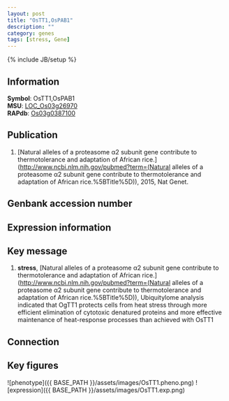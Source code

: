 ```yaml
---
layout: post
title: "OsTT1,OsPAB1"
description: ""
category: genes
tags: [stress, Gene]
---
```

{% include JB/setup %}

## Information
__Symbol__: OsTT1,OsPAB1  
__MSU__: [LOC_Os03g26970](http://rice.plantbiology.msu.edu/cgi-bin/ORF_infopage.cgi?orf=LOC_Os03g26970)  
__RAPdb__: [Os03g0387100](http://rapdb.dna.affrc.go.jp/viewer/gbrowse_details/irgsp1?name=Os03g0387100)  

## Publication
1. [Natural alleles of a proteasome α2 subunit gene contribute to thermotolerance and adaptation of African rice.](http://www.ncbi.nlm.nih.gov/pubmed?term=(Natural alleles of a proteasome α2 subunit gene contribute to thermotolerance and adaptation of African rice.%5BTitle%5D)), 2015, Nat Genet.

## Genbank accession number

## Expression information

## Key message
1. __stress__, [Natural alleles of a proteasome α2 subunit gene contribute to thermotolerance and adaptation of African rice.](http://www.ncbi.nlm.nih.gov/pubmed?term=(Natural alleles of a proteasome α2 subunit gene contribute to thermotolerance and adaptation of African rice.%5BTitle%5D)),  Ubiquitylome analysis indicated that OgTT1 protects cells from heat stress through more efficient elimination of cytotoxic denatured proteins and more effective maintenance of heat-response processes than achieved with OsTT1

## Connection

## Key figures
![phenotype]({{ BASE_PATH }}/assets/images/OsTT1.pheno.png)
![expression]({{ BASE_PATH }}/assets/images/OsTT1.exp.png)


